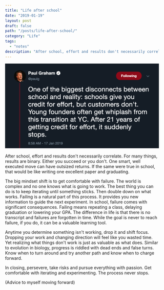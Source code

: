 ```yaml
---
title: "Life after school"
date: "2019-01-19"
layout: post
draft: false
path: "/posts/life-after-school/"
category: "Life"
tags:
  - "notes"
description: "After school, effort and results don't necessarily correlate. For many things, results are binary. Either you succeed or you don't."
---
```


[![Paul G. tweet](twitter.png)](https://twitter.com/paulg/status/1085944346317332480)

After school, effort and results don't necessarily correlate. For many things, results are binary. Either you succeed or you don't. One smart, well executed move can have outsized returns. If the same were true in school, that would be like writing one excellent paper and graduating.

The big mindset shift is to get comfortable with failure. The world is complex and no one knows what is going to work. The best thing you can do is to keep iterating until something sticks. Then double down on what works. Failing is a natural part of this process. It provides you new information to guide the next experiment. In school, failure comes with significant consequences. Failing means repeating a class, delaying graduation or lowering your GPA. The difference in life is that there is no transcript and failures are forgotten in time. While the goal is never to reach failure, if you do, it can be a valuable learning tool.

Anytime you determine something isn't working, drop it and shift focus. Dropping your work and changing direction will feel like you wasted time. Yet realizing what things don't work is just as valuable as what does. Similar to evolution in biology, progress is riddled with dead ends and false turns. Know when to turn around and try another path and know when to charge forward.

In closing, persevere, take risks and pursue everything with passion. Get comfortable with iterating and experimenting. The process never stops.

(Advice to myself moving forward)
